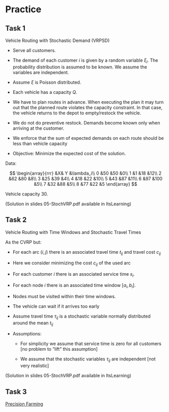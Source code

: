 # Practice


## Task 1

Vehicle Routing with Stochastic Demand (VRPSD)

- Serve all customers.

- The demand of each customer $i$ is given by a
random variable $\xi_i$. The probability distribution
is assumed to be known. We
assume the variables are independent.

- Assume $\xi$ is Poisson distributed.

- Each vehicle has a capacity $Q$.

- We have to plan routes in advance. When executing the plan it may turn out
that the planned route violates the capacity constraint.  In that case, the
vehicle returns to the depot to empty/restock the vehicle. 

- We do not do preventive restock. Demands become known only when arriving at
  the customer.

- We enforce that the sum of expected demands on each route should be less
than vehicle capacity

- Objective: Minimize the expected cost of the solution.

Data:

$$
\begin{array}{rrr}
&X& Y &\lambda_i\\
0 &50 &50 &0\\
1 &1 &18 &12\\
2 &62 &80 &8\\
3 &25 &39 &4\\
4 &18 &22 &10\\
5 &43 &87 &11\\
6 &97 &100 &5\\
7 &32 &88 &5\\
8 &77 &22 &5
\end{array}
$$

Vehicle capacity 30.


(Solution in slides 05-StochVRP.pdf available in ItsLearning)

## Task 2

Vehicle Routing with Time Windows and Stochastic Travel Times 

As the CVRP but:

- For each arc $(i,j)$ there is an associated travel time $t_{ij}$ and travel
cost $c_{ij}$

- Here we consider minimizing the cost $c_{ij}$ of the used arc

- For each customer $i$ there is an associated service time $s_i$.

- For each node $i$ there is an associated time window $[a_i,b_i]$.

- Nodes must be visited within their time windows.

- The vehicle can wait if it arrives too early

- Assume travel time $\tau_{ij}$ is a stochastic variable normally distributed
  around the mean $t_{ij}$

- Assumptions:

  - For simplicity we assume that service time is zero for all customers [no
problem to ”lift” this assumption]

  - We assume that the stochastic variables $\tau_{ij}$ are independent [not very
realistic]

(Solution in slides 05-StochVRP.pdf available in ItsLearning)

## Task 3

[Precision Farming](https://www.linkedin.com/pulse/precision-farming-meinolf-sellmann-e6bwe)